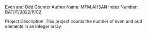 Even and Odd Counter
Author Name: MTM.AHSAN
Index Number: BAT/IT/2022/P/02

Project Description:
This project counts the number of even and odd elements in an integer array.
